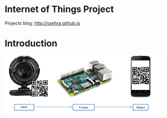 Internet of Things Project
==========================
Projects blog: http://ssehra.github.io


Introduction
============
![Alt text](/Diagram.png?raw=true "System Diagram")
